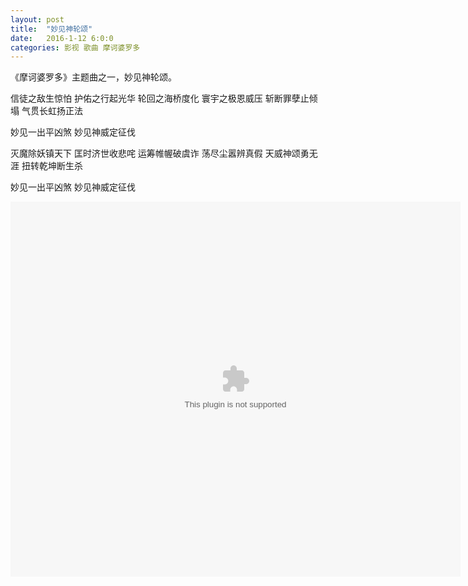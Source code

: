 ```yaml
---
layout: post
title:  "妙见神轮颂"
date:   2016-1-12 6:0:0
categories: 影视 歌曲 摩诃婆罗多
---
```


《摩诃婆罗多》主题曲之一，妙见神轮颂。

信徒之敌生惊怕
护佑之行起光华
轮回之海桥度化
寰宇之极恩威压
斩断罪孽止倾塌
气贯长虹扬正法

妙见一出平凶煞
妙见神威定征伐

灭魔除妖镇天下
匡时济世收悲咤
运筹帷幄破虞诈
荡尽尘嚣辨真假
天威神颂勇无涯
扭转乾坤断生杀

妙见一出平凶煞
妙见神威定征伐

<embed src="http://static.hdslb.com/play.swf?aid=2203916&page=50" width="720" height="600" />
